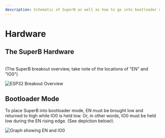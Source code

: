 ```yaml
---
description: Schematic of SuperB as well as how to go into bootloader mode
---
```


# Hardware

## The SuperB Hardware

\
(The SuperB breakout overview, take note of the locations of "EN" and "IO0")

![ESP32 Breakout Overview](../../.gitbook/assets/SCH-01012\_R0\_SCHEM\_FINAL-1.png)

## Bootloader Mode

To place SuperB into bootloader mode, EN must be brought low and returned to high while IO0 is held low. Or, in other words, IO0 must be held low during the EN rising edge. (See depiction below)\


![Graph showing EN and IO0](../../.gitbook/assets/EN\_IO0\_Graph.PNG)


